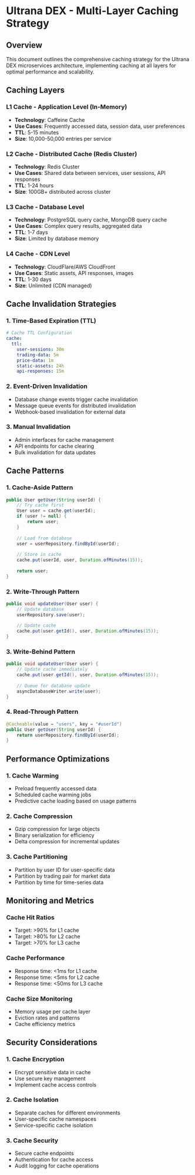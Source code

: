 # Ultrana DEX - Multi-Layer Caching Strategy

## Overview
This document outlines the comprehensive caching strategy for the Ultrana DEX microservices architecture, implementing caching at all layers for optimal performance and scalability.

## Caching Layers

### L1 Cache - Application Level (In-Memory)
- **Technology**: Caffeine Cache
- **Use Cases**: Frequently accessed data, session data, user preferences
- **TTL**: 5-15 minutes
- **Size**: 10,000-50,000 entries per service

### L2 Cache - Distributed Cache (Redis Cluster)
- **Technology**: Redis Cluster
- **Use Cases**: Shared data between services, user sessions, API responses
- **TTL**: 1-24 hours
- **Size**: 100GB+ distributed across cluster

### L3 Cache - Database Level
- **Technology**: PostgreSQL query cache, MongoDB query cache
- **Use Cases**: Complex query results, aggregated data
- **TTL**: 1-7 days
- **Size**: Limited by database memory

### L4 Cache - CDN Level
- **Technology**: CloudFlare/AWS CloudFront
- **Use Cases**: Static assets, API responses, images
- **TTL**: 1-30 days
- **Size**: Unlimited (CDN managed)

## Cache Invalidation Strategies

### 1. Time-Based Expiration (TTL)
```yaml
# Cache TTL Configuration
cache:
  ttl:
    user-sessions: 30m
    trading-data: 5m
    price-data: 1m
    static-assets: 24h
    api-responses: 15m
```

### 2. Event-Driven Invalidation
- Database change events trigger cache invalidation
- Message queue events for distributed invalidation
- Webhook-based invalidation for external data

### 3. Manual Invalidation
- Admin interfaces for cache management
- API endpoints for cache clearing
- Bulk invalidation for data updates

## Cache Patterns

### 1. Cache-Aside Pattern
```java
public User getUser(String userId) {
    // Try cache first
    User user = cache.get(userId);
    if (user != null) {
        return user;
    }
    
    // Load from database
    user = userRepository.findById(userId);
    
    // Store in cache
    cache.put(userId, user, Duration.ofMinutes(15));
    
    return user;
}
```

### 2. Write-Through Pattern
```java
public void updateUser(User user) {
    // Update database
    userRepository.save(user);
    
    // Update cache
    cache.put(user.getId(), user, Duration.ofMinutes(15));
}
```

### 3. Write-Behind Pattern
```java
public void updateUser(User user) {
    // Update cache immediately
    cache.put(user.getId(), user, Duration.ofMinutes(15));
    
    // Queue for database update
    asyncDatabaseWriter.write(user);
}
```

### 4. Read-Through Pattern
```java
@Cacheable(value = "users", key = "#userId")
public User getUser(String userId) {
    return userRepository.findById(userId);
}
```

## Performance Optimizations

### 1. Cache Warming
- Preload frequently accessed data
- Scheduled cache warming jobs
- Predictive cache loading based on usage patterns

### 2. Cache Compression
- Gzip compression for large objects
- Binary serialization for efficiency
- Delta compression for incremental updates

### 3. Cache Partitioning
- Partition by user ID for user-specific data
- Partition by trading pair for market data
- Partition by time for time-series data

## Monitoring and Metrics

### Cache Hit Ratios
- Target: >90% for L1 cache
- Target: >80% for L2 cache
- Target: >70% for L3 cache

### Cache Performance
- Response time: <1ms for L1 cache
- Response time: <5ms for L2 cache
- Response time: <50ms for L3 cache

### Cache Size Monitoring
- Memory usage per cache layer
- Eviction rates and patterns
- Cache efficiency metrics

## Security Considerations

### 1. Cache Encryption
- Encrypt sensitive data in cache
- Use secure key management
- Implement cache access controls

### 2. Cache Isolation
- Separate caches for different environments
- User-specific cache namespaces
- Service-specific cache isolation

### 3. Cache Security
- Secure cache endpoints
- Authentication for cache access
- Audit logging for cache operations
